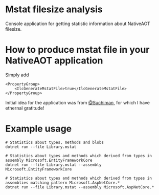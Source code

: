 Mstat filesize analysis
=======================

Console application for getting statistic information about NativeAOT filesize.

# How to produce mstat file in your NativeAOT application

Simply add
```
<PropertyGroup>
	<IlcGenerateMstatFile>true</IlcGenerateMstatFile>
</PropertyGroup>
```

Initial idea for the application was from [@Suchiman](https://github.com/Suchiman), for which I have ethernal gratitude!

# Example usage
```
# Statistics about types, methods and blobs
dotnet run --file Library.mstat

# Statistics about types and methods which derived from types in assembly Microsoft.EntityFrameworkCore
dotnet run --file Library.mstat --assembly Microsoft.EntityFrameworkCore

# Statistics about types and methods which derived from types in assemblies matching pattern Microsoft.AspNetCore.*
dotnet run --file Library.mstat --assembly Microsoft.AspNetCore.*
```